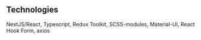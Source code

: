 ## Technologies

NextJS/React, Typescript, Redux Toolkit, SCSS-modules, Material-UI, React Hook Form, axios
